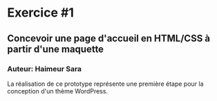 # Exercice #1
## Concevoir une page d'accueil en HTML/CSS à partir d'une maquette
### Auteur: Haimeur Sara
La réalisation de ce prototype représente une première étape pour la conception d'un thème
WordPress.